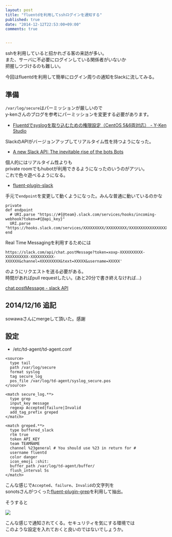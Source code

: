 ```yaml
---
layout: post
title: "fluentdを利用してsshログインを通知する"
published: true
date: "2014-12-12T22:53:00+09:00"
comments: true


---
```


sshを利用していると招かれざる客の来訪が多い。  
また、サーバに不必要にログインしている関係者がいないか  
把握しつづけるのも難しい。  
  
今回はfluentdを利用して簡単にログイン周りの通知をSlackに流してみる。  
  
## 準備

`/var/log/secure`はパーミッションが厳しいので  
y-kenさんのブログを参考にパーミッションを変更する必要があります。

- [Fluentdでsyslogを取り込むための権限設定（CentOS 5&6両対応） - Y-Ken Studio](http://y-ken.hatenablog.com/entry/fluentd-syslog-permission) 

SlackのAPIがバージョンアップしてリアルタイム性を持つようになった。  
  
- [A new Slack API: The inevitable rise of the bots Bots](http://slackhq.com/post/104688116560/rtm-api)  

個人的にはリアルタイム性よりも  
private roomでもhubotが利用できるようになったのいうのがアツい。  
これで色々遊べるようになる。

- [fluent-plugin-slack](https://github.com/sowawa/fluent-plugin-slack)

手元で`endpoint`を変更して動くようになった。みんな普通に動いているのかな


```
private
def endpoint
  # URI.parse "https://#{@team}.slack.com/services/hooks/incoming-webhook?token=#{@api_key}"
  URI.parse "https://hooks.slack.com/services/XXXXXXXXX/XXXXXXXXX/XXXXXXXXXXXXXXXXXXXXXXXX"
end
```

Real Time Messagingを利用するためには  
  
```
https://slack.com/api/chat.postMessage?token=xoxp-XXXXXXXXXX-XXXXXXXXXX-XXXXXXXXXX-XXXXXX&channel=XXXXXXXXX&text=XXXXX&username=XXXXX'
```

のようにリクエストを送る必要がある。  
時間があればpull requestしたい。(あと20分で書き終えなければ...)  

[chat.postMessage - slack API](https://api.slack.com/methods/chat.postMessage)
  

## 2014/12/16 追記

sowawaさんにmergeして頂いた。感謝

## 設定

- /etc/td-agent/td-agent.conf

```
<source>
  type tail
  path /var/log/secure
  format syslog
  tag secure_log
  pos_file /var/log/td-agent/syslog_secure.pos
</source>

<match secure_log.**>
  type grep
  input_key message
  regexp Accepted|failure|Invalid
  add_tag_prefix greped
</match>

<match greped.**>
  type buffered_slack
  rtm true
  token API_KEY
  team TEAMNAME
  channel %23general # You should use %23 in return for #
  username fluentd
  color danger
  icon_emoji :shit:
  buffer_path /var/log/td-agent/buffer/
  flush_interval 5s
</match>
```

こんな感じで`Accepted`、`failure`、`Invalid`の文字列を  
sonotsさんがつくった[fluent-plugin-grep](https://github.com/sonots/fluent-plugin-grep)を利用して抽出。  
  
そうすると  
  
![](http://i.gyazo.com/00260a2b25dfbfb9b55f00eb1b20ca05.png)


こんな感じで通知されてくる。セキュリティを気にする環境では  
このような設定を入れておくと良いのではないでしょうか。
